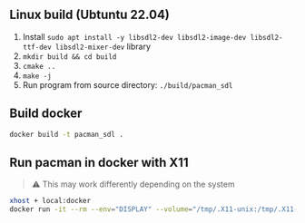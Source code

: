 ## Linux build (Ubtuntu 22.04)

1. Install `sudo apt install -y libsdl2-dev libsdl2-image-dev libsdl2-ttf-dev libsdl2-mixer-dev` library
2. `mkdir build && cd build`
3. `cmake ..`
4. `make -j`
5. Run program from source directory: `./build/pacman_sdl`

## Build docker

```sh
docker build -t pacman_sdl .
```

## Run pacman in docker with X11

> :warning: This may work differently depending on the system
```sh
xhost + local:docker
docker run -it --rm --env="DISPLAY" --volume="/tmp/.X11-unix:/tmp/.X11-unix:rw" pacman_sdl /ws/build/pacman_sdl
```

